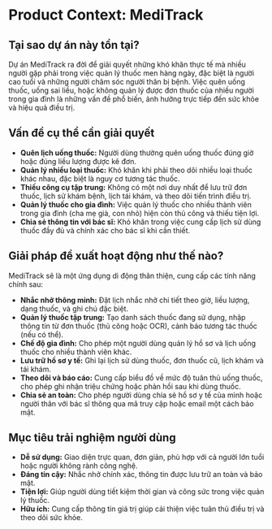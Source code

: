 # Product Context: MediTrack

## Tại sao dự án này tồn tại?
Dự án MediTrack ra đời để giải quyết những khó khăn thực tế mà nhiều người gặp phải trong việc quản lý thuốc men hàng ngày, đặc biệt là người cao tuổi và những người chăm sóc người thân bị bệnh. Việc quên uống thuốc, uống sai liều, hoặc không quản lý được đơn thuốc của nhiều người trong gia đình là những vấn đề phổ biến, ảnh hưởng trực tiếp đến sức khỏe và hiệu quả điều trị.

## Vấn đề cụ thể cần giải quyết
- **Quên lịch uống thuốc:** Người dùng thường quên uống thuốc đúng giờ hoặc đúng liều lượng được kê đơn.
- **Quản lý nhiều loại thuốc:** Khó khăn khi phải theo dõi nhiều loại thuốc khác nhau, đặc biệt là nguy cơ tương tác thuốc.
- **Thiếu công cụ tập trung:** Không có một nơi duy nhất để lưu trữ đơn thuốc, lịch sử khám bệnh, lịch tái khám, và theo dõi tiến trình điều trị.
- **Quản lý thuốc cho gia đình:** Việc quản lý thuốc cho nhiều thành viên trong gia đình (cha mẹ già, con nhỏ) hiện còn thủ công và thiếu tiện lợi.
- **Chia sẻ thông tin với bác sĩ:** Khó khăn trong việc cung cấp lịch sử dùng thuốc đầy đủ và chính xác cho bác sĩ khi cần thiết.

## Giải pháp đề xuất hoạt động như thế nào?
MediTrack sẽ là một ứng dụng di động thân thiện, cung cấp các tính năng chính sau:
- **Nhắc nhở thông minh:** Đặt lịch nhắc nhở chi tiết theo giờ, liều lượng, dạng thuốc, và ghi chú đặc biệt.
- **Quản lý thuốc tập trung:** Tạo danh sách thuốc đang sử dụng, nhập thông tin từ đơn thuốc (thủ công hoặc OCR), cảnh báo tương tác thuốc (nếu có thể).
- **Chế độ gia đình:** Cho phép một người dùng quản lý hồ sơ và lịch uống thuốc cho nhiều thành viên khác.
- **Lưu trữ hồ sơ y tế:** Ghi lại lịch sử dùng thuốc, đơn thuốc cũ, lịch khám và tái khám.
- **Theo dõi và báo cáo:** Cung cấp biểu đồ về mức độ tuân thủ uống thuốc, cho phép ghi nhận triệu chứng hoặc phản hồi sau khi dùng thuốc.
- **Chia sẻ an toàn:** Cho phép người dùng chia sẻ hồ sơ y tế của mình hoặc người thân với bác sĩ thông qua mã truy cập hoặc email một cách bảo mật.

## Mục tiêu trải nghiệm người dùng
- **Dễ sử dụng:** Giao diện trực quan, đơn giản, phù hợp với cả người lớn tuổi hoặc người không rành công nghệ.
- **Đáng tin cậy:** Nhắc nhở chính xác, thông tin được lưu trữ an toàn và bảo mật.
- **Tiện lợi:** Giúp người dùng tiết kiệm thời gian và công sức trong việc quản lý thuốc.
- **Hữu ích:** Cung cấp thông tin giá trị giúp cải thiện việc tuân thủ điều trị và theo dõi sức khỏe.
